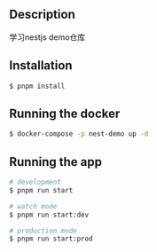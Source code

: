 ## Description

学习nestjs demo仓库

## Installation

```bash
$ pnpm install
```
## Running the docker

```bash
$ docker-compose -p nest-demo up -d
```

## Running the app

```bash
# development
$ pnpm run start

# watch mode
$ pnpm run start:dev

# production mode
$ pnpm run start:prod
```
